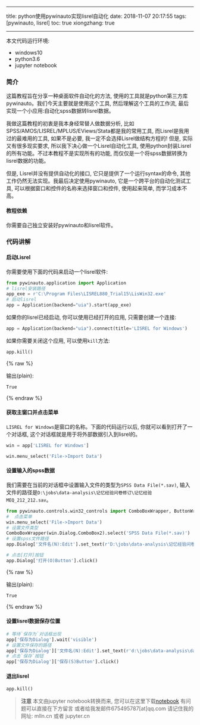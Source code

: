 
---
title: python使用pywinauto实现lisrel自动化
date: 2018-11-07 20:17:55
tags: [pywinauto, lisrel]
toc: true
xiongzhang: true

---
<span></span>
<!-- more -->


本文代码运行环境:

- windows10
- python3.6
- jupyter notebook

### 简介

这篇教程旨在分享一种桌面软件自动化的方法, 使用的工具就是python第三方库pywinauto。我们今天主要就是使用这个工具, 然后理解这个工具的工作流, 最后实现一个小应用:自动化spss数据转lisrel数据。

我做这篇教程的初衷是我本身经常替人做数据分析, 比如SPSS/AMOS/LISREL/MPLUS/EViews/Stata都是我的常用工具, 而Lisrel是我用过的最难用的工具, 如果不是必要, 我一定不会选择Lisrel做结构方程的! 但是, 实际又有很多现实要求, 所以我下决心做一个Lisrel自动化工具, 使用python封装Lisrel的所有功能。不过本教程不是实现所有的功能, 而仅仅是一个将spss数据转换为lisrel数据的功能。

但是, Lisrel并没有提供自动化的接口, 它只是提供了一个运行syntax的命令, 其他工作仍然无法实现。我最后决定使用pywinauto, 它是一个跨平台的自动化测试工具, 可以根据窗口和控件的名称来选择窗口和控件, 使用起来简单, 而学习成本不高。

#### 教程依赖

你需要自己独立安装好pywinauto和lisrel软件。

### 代码讲解

#### 启动Lisrel

你需要使用下面的代码来启动一个lisrel软件:


```python
from pywinauto.application import Application
# lisrel安装路径
app_exe = r'C:\Program Files\LISREL880_Trial15\LisWin32.exe'
# 启动lisrel
app = Application(backend="uia").start(app_exe)
```

如果你的lisrel已经启动,  你可以使用已经打开的应用, 只需要创建一个连接:


```python
app = Application(backend="uia").connect(title='LISREL for Windows')
```

如果你需要关闭这个应用, 可以使用`kill`方法:


```python
app.kill()
```




{% raw %}
<div class="output">
输出(plain):<br/>

    True

</div>
{% endraw %}



#### 获取主窗口并点击菜单

`LISREL for Windows`是窗口的名称。下面的代码运行以后, 你就可以看到打开了一个对话框, 这个对话框就是用于将外部数据引入到lisrel的。


```python
win = app['LISREL for Windows']
```


```python
win.menu_select('File->Import Data')
```

#### 设置输入的spss数据

我们需要在当前的对话框中设置输入文件的类型为`SPSS Data File(*.sav)`, 输入文件的路径是`D:\jobs\data-analysis\记忆经验问卷修订\记忆经验MEQ_212_212.sav`。


```python
from pywinauto.controls.win32_controls import ComboBoxWrapper, ButtonWrapper
#  点击菜单
win.menu_select('File->Import Data')
# 设置文件类型
ComboBoxWrapper(win.Dialog.ComboBox2).select('SPSS Data File(*.sav)')
# 设置spss文件路径
app.Dialog['文件名(N):Edit'].set_text(r'D:\jobs\data-analysis\记忆经验问卷修订\记忆经验MEQ_212_212.sav')

# 点击[打开]按钮
app.Dialog['打开(O)Button'].click()

```




{% raw %}
<div class="output">
输出(plain):<br/>

    True

</div>
{% endraw %}



#### 设置lisrel数据保存位置


```python
# 等待`保存为`对话框出现
app['保存为Dialog'].wait('visible')
# 设置文件保存的路径
app['保存为Dialog']['文件名(N):Edit'].set_text(r'd:\jobs\data-analysis\data.psf')
# 点击`保存`按钮
app['保存为Dialog']['保存(S)Button'].click()

```

#### 退出lisrel




```python
app.kill()
```


> **注意**
> 本文由jupyter notebook转换而来, 您可以在这里下载[notebook](python使用pywinauto实现lisrel自动化.ipynb)
> 有问题可以直接在下方留言
> 或者给我发邮件675495787[at]qq.com
> 请记住我的网址: mlln.cn 或者 jupyter.cn
